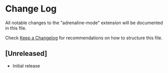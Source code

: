 # Change Log

All notable changes to the "adrenaline-mode" extension will be documented in this file.

Check [Keep a Changelog](http://keepachangelog.com/) for recommendations on how to structure this file.

## [Unreleased]

- Initial release